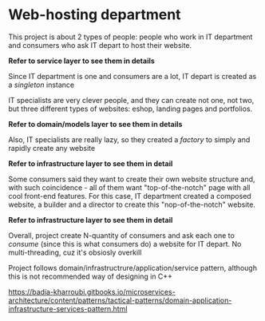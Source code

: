 # Web-hosting department

This project is about 2 types of people: people who work in IT department and consumers who ask IT depart to host their website.

**Refer to service layer to see them in details**

Since IT department is one and consumers are a lot, IT depart is created as a _singleton_ instance

IT specialists are very clever people, and they can create not one, not two, but three different types of websites: eshop, landing pages and portfolios.

**Refer to domain/models layer to see them in details**

Also, IT specialists are really lazy, so they created a _factory_ to simply and rapidly create any website

**Refer to infrastructure layer to see them in detail**

Some consumers said they want to create their own website structure and, with such coincidence - all of them want "top-of-the-notch" page with all cool front-end features.
For this case, IT department created a composed website, a builder and a director to create this "nop-of-the-notch" website.

**Refer to infrastructure layer to see them in detail**

Overall, project create N-quantity of consumers and ask each one to _consume_ (since this is what consumers do) a website for IT depart. No multi-threading, cuz it's obsiosly overkill

Project follows domain/infrastructrure/application/service pattern, although this is not recommended way of designing in C++

https://badia-kharroubi.gitbooks.io/microservices-architecture/content/patterns/tactical-patterns/domain-application-infrastructure-services-pattern.html